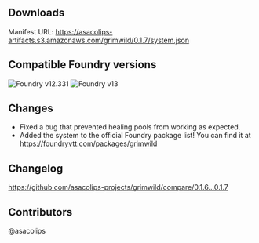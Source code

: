 ## Downloads

Manifest URL: https://asacolips-artifacts.s3.amazonaws.com/grimwild/0.1.7/system.json

## Compatible Foundry versions

![Foundry v12.331](https://img.shields.io/badge/Foundry-v12.331-green) ![Foundry v13](https://img.shields.io/badge/Foundry-v13-yellow)

## Changes

- Fixed a bug that prevented healing pools from working as expected.
- Added the system to the official Foundry package list! You can find it at https://foundryvtt.com/packages/grimwild

## Changelog

https://github.com/asacolips-projects/grimwild/compare/0.1.6...0.1.7

## Contributors

@asacolips